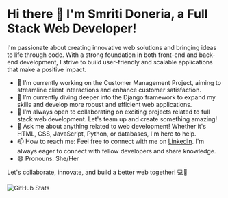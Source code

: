 # Hi there 👋 I'm Smriti Doneria, a Full Stack Web Developer!

I'm passionate about creating innovative web solutions and bringing ideas to life through code. With a strong foundation in both front-end and back-end development, I strive to build user-friendly and scalable applications that make a positive impact.

- 🔭 I’m currently working on the Customer Management Project, aiming to streamline client interactions and enhance customer satisfaction.
- 🌱 I’m currently diving deeper into the Django framework to expand my skills and develop more robust and efficient web applications.
- 👯 I’m always open to collaborating on exciting projects related to full stack web development. Let's team up and create something amazing!
- 💬 Ask me about anything related to web development! Whether it's HTML, CSS, JavaScript, Python, or databases, I'm here to help.
- 📫 How to reach me: Feel free to connect with me on [LinkedIn](https://www.linkedin.com/in/smriti-doneria/). I'm always eager to connect with fellow developers and share knowledge.
- 😄 Pronouns: She/Her

Let's collaborate, innovate, and build a better web together! 💻🚀

![GitHub Stats](https://github-readme-stats.vercel.app/api?username=smritidoneria&theme=radical)
